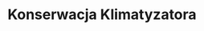 ---
title: Konserwacja Klimatyzatora    
description: Lorem ipsum dolor sit amet, consectetur adipiscing elit. Maecenas tincidunt, lacus sit amet ullamcorper feugiat, neque augue vulputate dui, vel condimentum justo nunc a ipsum. Suspendisse vel mauris convallis, elementum eros vitae, placerat lectus. Ut quis eros pellentesque, venenatis est in, porta arcu. Phasellus quis velit lobortis, molestie orci sit amet, egestas tellus. In eleifend erat sit amet urna tincidunt auctor. Donec venenatis mauris ac ante accumsan, sit amet venenatis justo tristique. Vestibulum ante ipsum primis in faucibus orci luctus et ultrices posuere cubilia curae; Class aptent taciti sociosqu ad litora torquent per conubia nostra, per inceptos himenaeos. Interdum et malesuada fames ac ante ipsum primis in faucibus. Nullam nec fringilla augue. Suspendisse tincidunt ex at lectus vehicula, ac dictum erat scelerisque.
price: Już od ...PLN
---